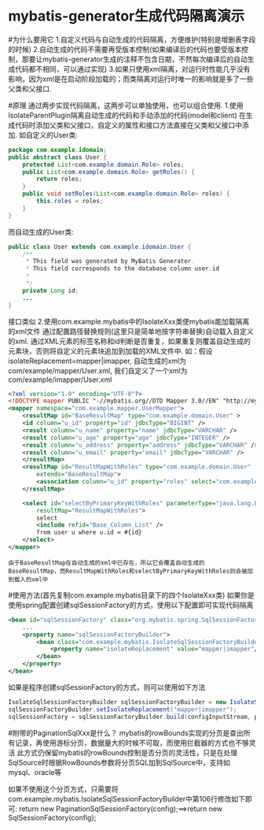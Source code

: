 mybatis-generator生成代码隔离演示
======================================

#为什么要用它
1.自定义代码与自动生成的代码隔离，方便维护(特别是增删表字段的时候)
2.自动生成的代码不需要再受版本控制(如果编译后的代码也要受版本控制，那要让mybatis-generator生成的注释不包含日期，不然每次编译后的自动生成代码都不相同，可以通过<commentGenerator><property name="suppressDate" value="true" /></commentGenerator>实现)
3.如果只使用xml隔离，对运行时性能几乎没有影响，因为xml是在启动阶段加载的；而类隔离对运行时唯一的影响就是多了一些父类和父接口.

#原理
通过两步实现代码隔离，这两步可以单独使用，也可以组合使用.
1.使用IsolateParentPlugin隔离自动生成的代码和手动添加的代码(model和client)
	在生成代码时添加父类和父接口，自定义的属性和接口方法直接在父类和父接口中添加.
	如自定义的User类:
```java
package com.example.idomain;
public abstract class User {
	protected List<com.example.domain.Role> roles;
	public List<com.example.domain.Role> getRoles() {
		return roles;
	}
	public void setRoles(List<com.example.domain.Role> roles) {
		this.roles = roles;
	}
}
```
而自动生成的User类:
```java
public class User extends com.example.idomain.User {
    /**
     * This field was generated by MyBatis Generator.
     * This field corresponds to the database column user.id
     *
     */
    private Long id;
	...
}
```
接口类似
2.使用com.example.mybatis中的IsolateXxx类使mybatis能加载隔离的xml文件
	通过配置路径替换规则(这里只是简单地按字符串替换)自动载入自定义的xml.
	通过XML元素的标签名称和id判断是否重复，如果重复则覆盖自动生成的元素块，否则将自定义的元素块追加到加载的XML文件中.
	如：假设isolateReplacement=mapper|imapper, 自动生成的xml为com/example/mapper/User.xml, 我们自定义了一个xml为com/example/imapper/User.xml
```xml
<?xml version="1.0" encoding="UTF-8"?>
<!DOCTYPE mapper PUBLIC "-//mybatis.org//DTD Mapper 3.0//EN" "http://mybatis.org/dtd/mybatis-3-mapper.dtd">
<mapper namespace="com.example.mapper.UserMapper">
	<resultMap id="BaseResultMap" type="com.example.domain.User" >
    <id column="u_id" property="id" jdbcType="BIGINT" />
    <result column="u_name" property="name" jdbcType="VARCHAR" />
    <result column="u_age" property="age" jdbcType="INTEGER" />
    <result column="u_address" property="address" jdbcType="VARCHAR" />
    <result column="u_email" property="email" jdbcType="VARCHAR" />
	</resultMap>
	<resultMap id="ResultMapWithRoles" type="com.example.domain.User"
		extends="BaseResultMap">
		<association column="u_id" property="roles" select="com.example.mapper.RoleMapper.selectByUserId"/>
	</resultMap>

	<select id="selectByPrimaryKeyWithRoles" parameterType="java.lang.Long"
		resultMap="ResultMapWithRoles">
		select
		<include refid="Base_Column_List" />
		from user u where u.id = #{id}
	</select>
</mapper>
```
	由于BaseResultMap在自动生成的xml中已存在，所以它会覆盖自动生成的BaseResultMap，而ResultMapWithRoles和selectByPrimaryKeyWithRoles则会被加到载入的xml中
	

#使用方法(首先复制com.example.mybatis目录下的四个IsolateXxx类)
如果你是使用spring配置创建sqlSessionFactory的方式，使用以下配置即可实现代码隔离
```xml
<bean id="sqlSessionFactory" class="org.mybatis.spring.SqlSessionFactoryBean">
    ...
    <property name="sqlSessionFactoryBuilder">
		<bean class="com.example.mybatis.IsolateSqlSessionFactoryBuilder">
			<property name="isolateReplacement" value="mapper|imapper"/>
		</bean>
	</property>
</bean>
```

如果是程序创建sqlSessionFactory的方式，则可以使用如下方法
```java
IsolateSqlSessionFactoryBuilder sqlSessionFactoryBuilder = new IsolateSqlSessionFactoryBuilder();
sqlSessionFactoryBuilder.setIsolateReplacement("mapper|imapper");
sqlSessionFactory = sqlSessionFactoryBuilder.build(configInputStream, props);
```


#附带的PaginationSqlXxx是什么？
mybatis的rowBounds实现的分页是查出所有记录，再使用游标分页，数据量大的时候不可取，而使用拦截器的方式也不够灵活
此方式仍保留mybatis的rowBounds控制是否分页的灵活性，只是在处理SqlSource时根据RowBounds参数将分页SQL加到SqlSource中，支持如mysql、oracle等

如果不使用这个分页方式，只需要将com.example.mybatis.IsolateSqlSessionFactoryBuilder中第106行修改如下即可:
return new PaginationSqlSessionFactory(config);==>return new SqlSessionFactory(config);
